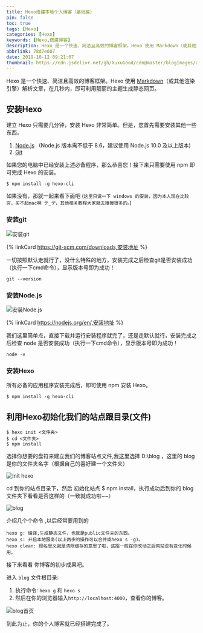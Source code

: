 ```yaml
---
title: Hexo搭建本地个人博客（基础篇）
pin: false
toc: true
tags: [Hexo]
categories: [Hexo]
keywords: [Hexo,搭建博客]
description: Hexo 是一个快速、简洁且高效的博客框架。Hexo 使用 Markdown（或其他渲染引擎）解析文章，在几秒内，即可利用靓丽的主题生成静态网页。
abbrlink: 78d7e607
date: 2019-10-12 09:21:07
thumbnail: https://cdn.jsdelivr.net/gh/XuxuGood/cdn@master/blogImages/article-thumbnail/hexo.png
---
```


Hexo 是一个快速、简洁且高效的博客框架。Hexo 使用 [Markdown](http://daringfireball.net/projects/markdown/)（或其他渲染引擎）解析文章，在几秒内，即可利用靓丽的主题生成静态网页。

## 安装Hexo

建立 Hexo 只需要几分钟，安装 Hexo 非常简单。但是，您首先需要安装其他一些东西。
1. [Node.js](http://nodejs.org/) &nbsp;&nbsp;(Node.js 版本需不低于 8.6，建议使用 Node.js 10.0 及以上版本)
2. [Git](http://git-scm.com/)

如果您的电脑中已经安装上述必备程序，那么恭喜您！接下来只需要使用 npm 即可完成 Hexo 的安装。

```CMD
$ npm install -g hexo-cli
```

如果没有，那就一起来看下面吧 (`这里只说一下 windows 的安装，因为本人现在比较穷，买不起mac啊 テ_デ，其他相关教程大家就去搜搜很多的。`)

### 安装git

![安装git](https://s2.ax1x.com/2019/10/21/KlpZvD.md.png)

{% linkCard https://git-scm.com/downloads,安装地址 %}

一切按照默认走就行了，没什么特殊的地方，安装完成之后检查git是否安装成功（执行一下cmd命令），显示版本号即为成功！

```CMD
git --version
```
### 安装Node.js

![安装Node.js](https://s2.ax1x.com/2019/10/21/KlpmKe.md.png)

{% linkCard https://nodejs.org/en/,安装地址 %}

我们这里简单点，直接下载并运行安装程序就完了，还是走默认就行，安装完成之后检查 node 是否安装成功（执行一下cmd命令），显示版本号即为成功！

```CMD
node -v
```

### 安装Hexo

所有必备的应用程序安装完成后，即可使用 npm 安装 Hexo。

```CMD
$ npm install -g hexo-cli
```

## 利用Hexo初始化我们的站点跟目录(文件)

```CMD
$ hexo init <文件夹>
$ cd <文件夹>
$ npm install
```

选择你想要的盘符来建立我们的博客站点文件,我这里选择 D:\blog ，这里的 blog 是你的文件夹名字（根据自己的喜好建一个文件夹）

![init hexo](https://s2.ax1x.com/2019/10/21/KlPjo9.png)

cd 到你的站点目录下，然后 初始化站点 $ npm install，执行成功后到你的 blog 文件夹下看看是否这样的（一致就成功啦~~）

![blog](https://s2.ax1x.com/2019/10/21/Klkwa4.png)

介绍几个个命令 ,以后经常要用到的

```CMD
hexo g: 编译,生成静态文件，也就是public文件夹的东西。
hexo s: 开启本地服务(以上两步的操作可以合并成hexo s -g)。
hexo clean: 顾名思义就是清除缓存的意思了啦，这招一般在你改动之后网站没有变化时候用。
```

接下来看看 你博客的初步成果吧。

进入 `blog` 文件根目录:
1. 执行命令: `hexo g` 和 `hexo s`
2. 然后在你的浏览器输入`http://localhost:4000`，查看你的博客。

![blog首页](https://s2.ax1x.com/2019/10/21/KlAJFH.png)

到此为止，你的个人博客就已经搭建完成了。
